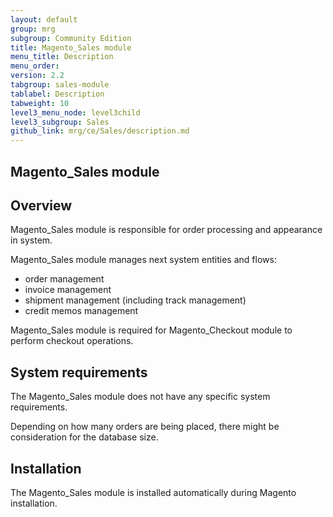 ```yaml
---
layout: default
group: mrg
subgroup: Community Edition
title: Magento_Sales module
menu_title: Description
menu_order:
version: 2.2
tabgroup: sales-module
tablabel: Description
tabweight: 10
level3_menu_node: level3child
level3_subgroup: Sales
github_link: mrg/ce/Sales/description.md
---
```


## Magento_Sales module

## Overview

Magento_Sales module is responsible for order processing and appearance in system.

Magento_Sales module manages next system entities and flows:

* order management
* invoice management
* shipment management (including track management)
* credit memos management

Magento_Sales module is required for Magento_Checkout module to perform checkout operations.

## System requirements

The Magento_Sales module does not have any specific system requirements.

Depending on how many orders are being placed, there might be consideration for the database size.

## Installation

The Magento_Sales module is installed automatically during Magento installation.
